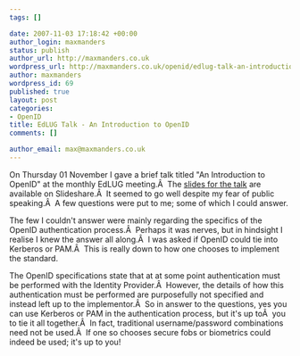 ```yaml
--- 
tags: []

date: 2007-11-03 17:18:42 +00:00
author_login: maxmanders
status: publish
author_url: http://maxmanders.co.uk
wordpress_url: http://maxmanders.co.uk/openid/edlug-talk-an-introduction-to-openid/
author: maxmanders
wordpress_id: 69
published: true
layout: post
categories: 
- OpenID
title: EdLUG Talk - An Introduction to OpenID
comments: []

author_email: max@maxmanders.co.uk
---
```

On Thursday 01 November I gave a brief talk titled "An Introduction to OpenID" at the monthly EdLUG meeting.&Acirc;&nbsp; The <a href="http://www.slideshare.net/maxmanders/an-introduction-to-openid" title="An Introduction to OpenID (Slides).">slides for the talk</a> are available on Slideshare.&Acirc;&nbsp; It seemed to go well despite my fear of public speaking.&Acirc;&nbsp; A few questions were put to me; some of which I could answer.

The few I couldn't answer were mainly regarding the specifics of the OpenID authentication process.&Acirc;&nbsp; Perhaps it was nerves, but in hindsight I realise I knew the answer all along.&Acirc;&nbsp; I was asked if OpenID could tie into Kerberos or PAM.&Acirc;&nbsp; This is really down to how one chooses to implement the standard.

The OpenID specifications state that at at some point authentication must be performed with the Identity Provider.&Acirc;&nbsp; However, the details of how this authentication must be performed are purposefully not specified and instead left up to the implementor.&Acirc;&nbsp; So in answer to the questions, yes you can use Kerberos or PAM in the authentication process, but it's up to&Acirc;&nbsp; you to tie it all together.&Acirc;&nbsp; In fact, traditional username/password combinations need not be used.&Acirc;&nbsp; If one so chooses secure fobs or biometrics could indeed be used; it's up to you!
